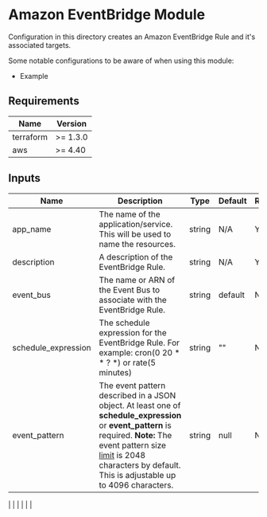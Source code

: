 # Amazon EventBridge Module

Configuration in this directory creates an Amazon EventBridge Rule and it's associated targets.

Some notable configurations to be aware of when using this module:
- Example

## Requirements

| Name | Version |
| ----------- | ----------- |
| terraform | >= 1.3.0 |
| aws | >= 4.40 |

## Inputs

| Name | Description | Type | Default | Required |
| ----------- | ----------- | ----------- | ----------- | ----------- |
| app_name | The name of the application/service. This will be used to name the resources. | string | N/A | Yes |
| description | A description of the EventBridge Rule. | string | N/A | Yes |
| event_bus | The name or ARN of the Event Bus to associate with the EventBridge Rule. | string | default | No |
| schedule_expression | The schedule expression for the EventBridge Rule. For example: cron(0 20 * * ? *) or rate(5 minutes) | string | "" | No |
| event_pattern | The event pattern described in a JSON object. At least one of **schedule_expression** or **event_pattern** is required. **Note:** The event pattern size [limit](https://docs.aws.amazon.com/eventbridge/latest/userguide/eb-quota.html) is 2048 characters by default. This is adjustable up to 4096 characters. | string | null | No |

|  |  |  |  |  |
